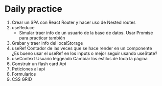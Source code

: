 
# Daily practice

1. Crear un SPA con React Router y hacer uso de Nested routes
2. useReduce
    - Simular traer info de un usuario de la base de datos. Usar Promise para practicar también
3. Grabar y traer info del localStorage
4. useRef
    Contador de las veces que se hace render en un componente
    ¿Es bueno usar el useRef en los inputs o mejor seguir usando useState?
5. useContext
    Usuario leggeado
    Cambiar los estilos de toda la página
6. Construir un flash card Api
7. Peticiones al api
8. Formularios
9. CSS GRID
